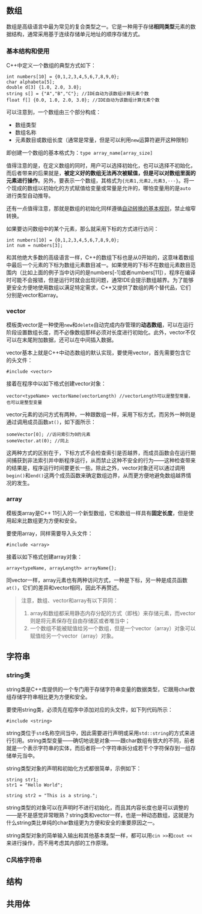 ## 数组

数组是高级语言中最为常见的复合类型之一。它是一种用于存储**相同类型**元素的数据结构，通常采用基于连续存储单元地址的顺序存储方式。

### 基本结构和使用

C++中定义一个数组的典型方式如下：

```
int numbers[10] = {0,1,2,3,4,5,6,7,8,9,0}; 
char alphabeta[5];
double d[3] {1.0, 2.0, 3.0};
string s[] = {"A","B","C"}; //IDE自动为该数组计算元素个数
float f[] {0.0, 1.0, 2.0, 3.0}; //IDE自动为该数组计算元素个数
```

可以注意到，一个数组由三个部分构成：

+ 数组类型
+ 数组名称
+ 元素数目或数组长度（通常是常量，但是可以利用`new`运算符避开这种限制）

即创建一个数组的基本格式为：`type array_name[array_size]`

值得注意的是，在定义数组的同时，用户可以选择初始化，也可以选择不初始化，而后者带来的后果就是，**被定义好的数组无法再次被赋值，但是可以对数组里面的元素进行操作**。另外，要表示一个数组，其格式为`{元素1,元素2,元素3,···}`。将一个现成的数组以初始化的方式赋值给变量或常量是允许的，哪怕变量用的是`auto`进行类型自动推导。

还有一点值得注意，那就是数组的初始化同样遵循[自动转换的基本规则](/CPP/helloworld?id=基本类型转换)，禁止缩窄转换。

如果要访问数组中的某个元素，那么就采用下标的方式进行访问：

```
int numbers[10] = {0,1,2,3,4,5,6,7,8,9,0}; 
int num = numbers[3];
```

和其他绝大多数的高级语言一样，C++的数组下标也是从0开始的，这意味着数组中最后一个元素的下标为数组元素数目减一。如果使用的下标不在数组元素数目范围内（比如上面的例子当中访问的是numbers[-1]或者numbers[11]），程序在编译时可能不会报错，但是运行时就会出现问题，通常IDE会提示数组越界。为了能够更安全方便地使用数组以满足特定需求，C++又提供了数组的两个替代品，它们分别是vector和array。

### vector

模板类vector是一种使用`new`和`delete`自动完成内存管理的**动态数组**，可以在运行阶段设置数组长度，而不必像数组那样必须对长度进行初始化。此外，vector不仅可以在末尾附加数据，还可以在中间插入数据。

vector基本上就是C++中动态数组的默认实现，要使用vector，首先需要包含它的头文件：

```
#include <vector>
```

接着在程序中以如下格式创建vector对象：

```
vector<typeName> vectorName(vectorLength) //vectorLength可以是整型常量，也可以是整型变量
```

vector元素的访问方式有两种，一种跟数组一样，采用下标方式，而另外一种则是通过调用成员函数`at()`，如下面所示：

```
someVector[0]; //访问索引为0的元素
someVector.at(0); //同上
```

这两种方式的区别在于，下标方式不会检查索引是否越界，而成员函数会在运行期间捕获到非法索引并中断程序运行，从而禁止这种不安全的行为——这种检查带来的结果是，程序运行时间要更长一些。除此之外，vector对象还可以通过调用`begin()`和`end()`这两个成员函数来确定数组边界，从而更方便地避免数组越界情况的发生。

### array

模板类array是C++ 11引入的一个新型数组，它和数组一样具有**固定长度**，但是使用起来比数组更为方便和安全。

要使用array，同样需要导入头文件：

```
#include <array>
```

接着以如下格式创建array对象：

```
array<typeName, arrayLength> arrayName{};
```

同vector一样，array元素也有两种访问方式，一种是下标，另一种是成员函数`at()`，它们的差异和vector相同，因此不再赘述。

>注意，数组、vector和array有以下异同：
>1. array和数组都采用静态内存分配的方式（即栈）来存储元素，而vector则是将元素保存在自由存储区或者堆当中；
>2. 一个数组不能被赋值给另一个数组，但是一个vector（array）对象可以赋值给另一个vector（array）对象。

## 字符串

### string类

string类是C++库提供的一个专门用于存储字符串变量的数据类型，它跟用char数组存储字符串相比更为方便和安全。

要使用string类，必须先在程序中添加对应的头文件，如下列代码所示：

```
#include <string>
```

string类位于`std`名称空间当中，因此需要进行声明或采用`std::string`的方式来进行引用。string类型变量——确切地说是对象——跟char数组有很大的不同，前者就是一个表示字符串的实体，而后者将一个字符串拆分成若干个字符保存到一组存储单元当中。

string类型对象的声明和初始化方式都很简单，示例如下：

```
string str1;
str1 = "Hello World";

string str2 = "This is a string.";
```

string类型的对象可以在声明时不进行初始化，而且其内容长度也是可以调整的——是不是感觉非常眼熟？string类和vector一样，也是一种动态数组，这就是为什么string类比单纯的char数组更为方便和安全的重要原因之一。

string类型对象的简单输入输出和其他基本类型一样，都可以用`cin >>`和`cout <<`来进行操作，而不用考虑其内部的工作原理。


### C风格字符串

## 结构

## 共用体